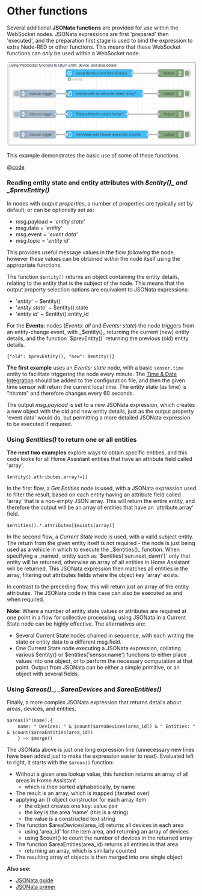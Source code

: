 # Other functions

Several additional **JSONata functions** are provided for use within the WebSocket nodes. JSONata expressions are first 'prepared' then 'executed', and the preparation first stage is used to bind the expression to extra Node-RED or other functions. This means that these WebSocket functions can _only_ be used within a WebSocket node.

![screenshot](./images/jsonata_8_1.png)

This example demonstrates the basic use of some of these functions.

@[code](@examples/cookbook/jsonata-examples/ws-functions.json)

### Reading entity state and entity attributes with _$entity()_ and _$prevEntity()_

In nodes with _output properties_, a number of properties are typically set by default, or can be optionally set as:

- msg.payload = '_entity state_'
- msg.data = '_entity_'
- msg.event = '_event data_'
- msg.topic = '_entity id_'

This provides useful message values in the flow _following_ the node, however these values can be obtained _within_ the node itself using the appropriate functions.

The function `$entity()` returns an object containing the entity details, relating to the entity that is the subject of the node. This means that the output property selection options are equivalent to JSONata expressions:

- '_entity_' ~ $entity()
- '_entity state_' ~ $entity().state
- '_entity id_' ~ $entity().entity_id

For the **Events:** nodes (_Events: all_ and _Events: state_) the node triggers from an entity-change event, with _$entity()_ returning the current (new) entity details, and the function `$prevEntity()` returning the previous (old) entity details.

```
{"old": $prevEntity(), "new": $entity()}
```

**The first example** uses an _Events: state_ node, with a basic `sensor.time` entity to facilitate triggering the node every minute. The [Time & Date Integration](https://www.home-assistant.io/integrations/time_date/) should be added to the configuration file, and then the given time sensor will return the current local time. The entity state (as time) is "hh:mm" and therefore changes every 60 seconds.

The output _msg.payload_ is set to a new JSONata expression, which creates a new object with the old and new entity details, just as the output property 'event data' would do, but permitting a more detailed JSONata expression to be executed if required.

### Using _$entities()_ to return one or all entities

**The next two examples** explore ways to obtain specific entities, and this code looks for all Home Assistant entities that have an attribute field called 'array'.

```
$entity().attributes.array!=[]
```

In the first flow, a _Get Entities_ node is used, with a JSONata expression used to filter the result, based on each entity having an attribute field called 'array' that is a non-empty JSON array. This will return the entire entity, and therefore the output will be an array of entities that have an 'attribute.array' field.

```
$entities().*.attributes[$exists(array)]
```

In the second flow, a _Current State_ node is used, with a valid subject entity. The return from the given entity itself is not required - the node is just being used as a vehicle in which to execute the _$entities()_ function. When specifying a _named_ entity such as `$entities('sun.next_dawn')` only that entity will be returned, otherwise an array of all entities in Home Assistant will be returned. This JSONata expression then matches all entities in the array, filtering out attributes fields where the object key 'array' exists.

In contrast to the preceding flow, this will return just an array of the entity attributes. The JSONata code in this case can also be executed as and when required.

**Note:** Where a number of entity state values or attributes are required at one point in a flow for collective processing, using JSONata in a Current State node can be highly effective. The alternatives are:

- Several Current State nodes chained in sequence, with each writing the state or entity data to a different msg.field.
- One Current State node executing a JSONata expression, collating various $entity() or $entities('sensor.name') functions to either place values into one object, or to perform the necessary computation at that point. Output from JSONata can be either a simple primitive, or an object with several fields.

### Using _$areas()_, _$areaDevices_ and _$areaEntities()_

Finally, a more complex JSONata expression that returns details about areas, devices, and entities.

```
$areas()^(name).{
    name: " Devices: " & $count($areaDevices(area_id)) & " Entities: " & $count($areaEntities(area_id))
    } ~> $merge()
```

The JSONata above is just one long expression line (unnecessary new lines have been added just to make the expression easier to read). Evaluated left to right, it starts with the `$areas()` function:

- Without a given area lookup value, this function returns an array of all areas in Home Assistant
  - which is then sorted alphabetically, by name
- The result is an array, which is mapped (iterated over)
- applying an {} object constructor for each array item
  - the object creates one key: value pair
  - the key is the area 'name' (this is a string)
  - the value is a constructed text string
- The function $areaDevices(area_id) returns all devices in each area
  - using 'area_id' for the item area, and returning an array of devices
  - using $count() to count the number of devices in the returned array
- The function $areaEntities(area_id) returns all entities in that area
  - returning an array, which is similarly counted
- The resulting array of objects is then merged into one single object

**Also see:**

- [JSONata guide](../guide/jsonata.md)
- [JSONata primer](../guide/jsonata-primer.md)
